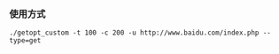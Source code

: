 ### 使用方式

```apple js
./getopt_custom -t 100 -c 200 -u http://www.baidu.com/index.php --type=get
```